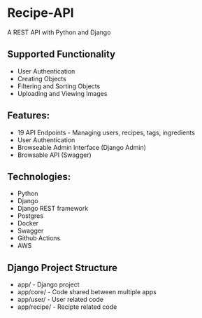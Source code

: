 # Recipe-API
A REST API with Python and Django

## Supported Functionality
* User Authentication
* Creating Objects
* Filtering and Sorting Objects
* Uploading and Viewing Images

## Features:
* 19 API Endpoints - Managing users, recipes, tags, ingredients
* User Authentication
* Browseable Admin Interface (Django Admin)
* Browsable API (Swagger)

## Technologies:
* Python
* Django
* Django REST framework
* Postgres
* Docker
* Swagger
* Github Actions
* AWS

## Django Project Structure
* app/ - Django project
* app/core/ - Code shared between multiple apps
* app/user/ - User related code
* app/recipe/ - Recipte related code
